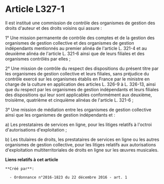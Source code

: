 # Article L327-1

Il est institué une commission de contrôle des organismes de gestion des droits d'auteur et des droits voisins qui assure : 

1° Une mission permanente de contrôle des comptes et de la gestion des organismes de gestion collective et des organismes de
gestion indépendants mentionnés au premier alinéa de l'article L. 321-4 et au deuxième alinéa de l'article L. 321-6 ainsi que
de leurs filiales et des organismes contrôlés par elles ; 

2° Une mission de contrôle du respect des dispositions du présent titre par les organismes de gestion collective et leurs
filiales, sans préjudice du contrôle exercé sur les organismes établis en France par le ministre en charge de la culture en
application des articles L. 326-9 à L. 326-13, ainsi que du respect par les organismes de gestion indépendants et leurs
filiales des dispositions qui leur sont applicables conformément aux deuxième, troisième, quatrième et cinquième alinéas de
l'article L. 321-6 ; 

3° Une mission de médiation entre les organismes de gestion collective ainsi que les organismes de gestion indépendants et : 

a) Les prestataires de services en ligne, pour les litiges relatifs à l'octroi d'autorisations d'exploitation ; 

b) Les titulaires de droits, les prestataires de services en ligne ou les autres organismes de gestion collective, pour les
litiges relatifs aux autorisations d'exploitation multiterritoriales de droits en ligne sur les œuvres musicales.

**Liens relatifs à cet article**

	**Créé par**:

	  - Ordonnance n°2016-1823 du 22 décembre 2016 - art. 1
